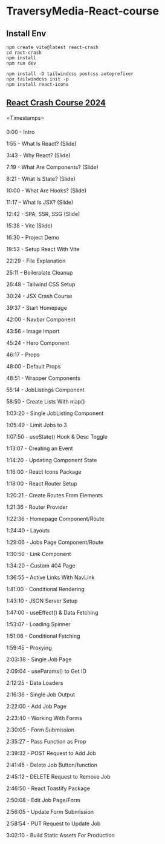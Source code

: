 # TraversyMedia-React-course

## Install Env

```shell
npm create vite@latest react-crash
cd ract-crash
npm install
npm run dev

npm install -D tailwindcss postcss autoprefixer
npx tailwindcss init -p
npm install react-icons
```

## [React Crash Course 2024](https://youtu.be/LDB4uaJ87e0?si=NdbSBcMycsPAAQ3Z)

⭐️Timestamps⭐️

0:00 - Intro

1:55 - What Is React? (Slide)

3:43 - Why React? (Slide)

7:19 - What Are Components? (Slide)

8:21 - What Is State? (Slide)

10:00 - What Are Hooks? (Slide)

11:17 - What Is JSX? (Slide)

12:42 - SPA, SSR, SSG (Slide)

15:38 - Vite (Slide)

16:30 - Project Demo

19:53 - Setup React With Vite

22:29 - File Explanation

25:11 - Boilerplate Cleanup

26:48 - Tailwind CSS Setup

30:24 - JSX Crash Course

39:37 - Start Homepage

42:00 - Navbar Component

43:56 - Image Import

45:24 - Hero Component

46:17 - Props

48:00 - Default Props

48:51 - Wrapper Components

55:14 - JobListings Component

58:50 - Create Lists With map()

1:03:20 - Single JobListing Component

1:05:49 - Limit Jobs to 3

1:07:50 - useState() Hook & Desc Toggle

1:13:07 - Creating an Event

1:14:20 - Updating Component State

1:16:00 - React Icons Package

1:18:00 - React Router Setup

1:20:21 - Create Routes From Elements

1:21:36 - Router Provider

1:22:36 - Homepage Component/Route

1:24:40 - Layouts

1:29:06 - Jobs Page Component/Route

1:30:50 - Link Component

1:34:20 - Custom 404 Page

1:36:55 - Active Links With NavLink

1:41:00 - Conditional Rendering

1:43:10 - JSON Server Setup

1:47:00 - useEffect() & Data Fetching

1:53:07 - Loading Spinner

1:51:06 - Conditional Fetching

1:59:45 - Proxying

2:03:38 - Single Job Page

2:09:04 - useParams() to Get ID

2:12:25 - Data Loaders

2:16:36 - Single Job Output

2:22:00 - Add Job Page

2:23:40 - Working With Forms

2:30:05 - Form Submission

2:35:27 - Pass Function as Prop

2:39:32 - POST Request to Add Job

2:41:45 - Delete Job Button/function

2:45:12 - DELETE Request to Remove Job

2:46:50 - React Toastify Package

2:50:08 - Edit Job Page/Form

2:56:05 - Update Form Submission

2:58:54 - PUT Request to Update Job

3:02:10 - Build Static Assets For Production

